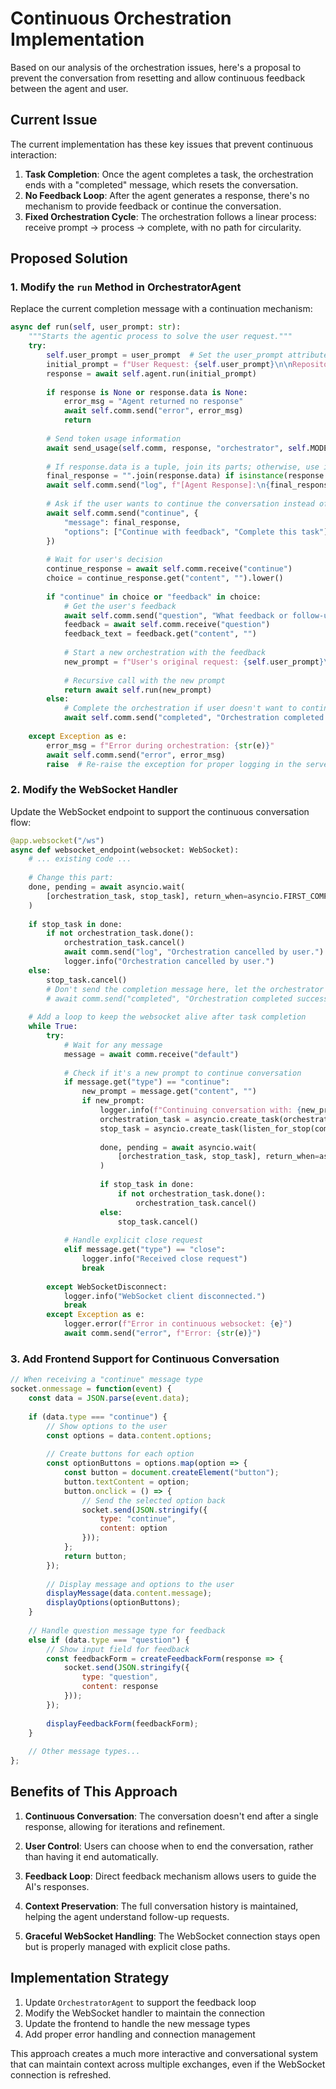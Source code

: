 # Continuous Orchestration Implementation

Based on our analysis of the orchestration issues, here's a proposal to prevent the conversation from resetting and allow continuous feedback between the agent and user.

## Current Issue

The current implementation has these key issues that prevent continuous interaction:

1. **Task Completion**: Once the agent completes a task, the orchestration ends with a "completed" message, which resets the conversation.
2. **No Feedback Loop**: After the agent generates a response, there's no mechanism to provide feedback or continue the conversation.
3. **Fixed Orchestration Cycle**: The orchestration follows a linear process: receive prompt → process → complete, with no path for circularity.

## Proposed Solution

### 1. Modify the `run` Method in OrchestratorAgent

Replace the current completion message with a continuation mechanism:

```python
async def run(self, user_prompt: str):
    """Starts the agentic process to solve the user request."""
    try:
        self.user_prompt = user_prompt  # Set the user_prompt attribute
        initial_prompt = f"User Request: {self.user_prompt}\n\nRepository Context:\n{self.repo_stub}"
        response = await self.agent.run(initial_prompt)
        
        if response is None or response.data is None:
            error_msg = "Agent returned no response"
            await self.comm.send("error", error_msg)
            return
        
        # Send token usage information
        await send_usage(self.comm, response, "orchestrator", self.MODEL_NAME)
        
        # If response.data is a tuple, join its parts; otherwise, use it as is
        final_response = "".join(response.data) if isinstance(response.data, tuple) else str(response.data)
        await self.comm.send("log", f"[Agent Response]:\n{final_response}")
        
        # Ask if the user wants to continue the conversation instead of ending it
        await self.comm.send("continue", {
            "message": final_response,
            "options": ["Continue with feedback", "Complete this task"]
        })
        
        # Wait for user's decision
        continue_response = await self.comm.receive("continue")
        choice = continue_response.get("content", "").lower()
        
        if "continue" in choice or "feedback" in choice:
            # Get the user's feedback
            await self.comm.send("question", "What feedback or follow-up would you like to provide?")
            feedback = await self.comm.receive("question")
            feedback_text = feedback.get("content", "")
            
            # Start a new orchestration with the feedback
            new_prompt = f"User's original request: {self.user_prompt}\n\nMy previous response: {final_response}\n\nUser's feedback: {feedback_text}"
            
            # Recursive call with the new prompt
            return await self.run(new_prompt)
        else:
            # Complete the orchestration if user doesn't want to continue
            await self.comm.send("completed", "Orchestration completed successfully.")
            
    except Exception as e:
        error_msg = f"Error during orchestration: {str(e)}"
        await self.comm.send("error", error_msg)
        raise  # Re-raise the exception for proper logging in the server
```

### 2. Modify the WebSocket Handler

Update the WebSocket endpoint to support the continuous conversation flow:

```python
@app.websocket("/ws")
async def websocket_endpoint(websocket: WebSocket):
    # ... existing code ...
    
    # Change this part:
    done, pending = await asyncio.wait(
        [orchestration_task, stop_task], return_when=asyncio.FIRST_COMPLETED
    )
    
    if stop_task in done:
        if not orchestration_task.done():
            orchestration_task.cancel()
            await comm.send("log", "Orchestration cancelled by user.")
            logger.info("Orchestration cancelled by user.")
    else:
        stop_task.cancel()
        # Don't send the completion message here, let the orchestrator handle it
        # await comm.send("completed", "Orchestration completed successfully.")
        
    # Add a loop to keep the websocket alive after task completion
    while True:
        try:
            # Wait for any message
            message = await comm.receive("default")
            
            # Check if it's a new prompt to continue conversation
            if message.get("type") == "continue":
                new_prompt = message.get("content", "")
                if new_prompt:
                    logger.info(f"Continuing conversation with: {new_prompt}")
                    orchestration_task = asyncio.create_task(orchestrator.run(new_prompt))
                    stop_task = asyncio.create_task(listen_for_stop(comm))
                    
                    done, pending = await asyncio.wait(
                        [orchestration_task, stop_task], return_when=asyncio.FIRST_COMPLETED
                    )
                    
                    if stop_task in done:
                        if not orchestration_task.done():
                            orchestration_task.cancel()
                    else:
                        stop_task.cancel()
            
            # Handle explicit close request
            elif message.get("type") == "close":
                logger.info("Received close request")
                break
                
        except WebSocketDisconnect:
            logger.info("WebSocket client disconnected.")
            break
        except Exception as e:
            logger.error(f"Error in continuous websocket: {e}")
            await comm.send("error", f"Error: {str(e)}")
```

### 3. Add Frontend Support for Continuous Conversation

```javascript
// When receiving a "continue" message type
socket.onmessage = function(event) {
    const data = JSON.parse(event.data);
    
    if (data.type === "continue") {
        // Show options to the user
        const options = data.content.options;
        
        // Create buttons for each option
        const optionButtons = options.map(option => {
            const button = document.createElement("button");
            button.textContent = option;
            button.onclick = () => {
                // Send the selected option back
                socket.send(JSON.stringify({
                    type: "continue",
                    content: option
                }));
            };
            return button;
        });
        
        // Display message and options to the user
        displayMessage(data.content.message);
        displayOptions(optionButtons);
    }
    
    // Handle question message type for feedback
    else if (data.type === "question") {
        // Show input field for feedback
        const feedbackForm = createFeedbackForm(response => {
            socket.send(JSON.stringify({
                type: "question",
                content: response
            }));
        });
        
        displayFeedbackForm(feedbackForm);
    }
    
    // Other message types...
};
```

## Benefits of This Approach

1. **Continuous Conversation**: The conversation doesn't end after a single response, allowing for iterations and refinement.

2. **User Control**: Users can choose when to end the conversation, rather than having it end automatically.

3. **Feedback Loop**: Direct feedback mechanism allows users to guide the AI's responses.

4. **Context Preservation**: The full conversation history is maintained, helping the agent understand follow-up requests.

5. **Graceful WebSocket Handling**: The WebSocket connection stays open but is properly managed with explicit close paths.

## Implementation Strategy

1. Update `OrchestratorAgent` to support the feedback loop
2. Modify the WebSocket handler to maintain the connection
3. Update the frontend to handle the new message types
4. Add proper error handling and connection management

This approach creates a much more interactive and conversational system that can maintain context across multiple exchanges, even if the WebSocket connection is refreshed.